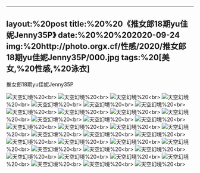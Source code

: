﻿---
layout:%20post
title:%20%20《推女郎18期yu佳妮Jenny35P》
date:%20%20%202020-09-24
img:%20http://photo.orgx.cf/性感/2020/推女郎18期yu佳妮Jenny35P/000.jpg
tags:%20[美女,%20性感,%20泳衣]
---

推女郎18期yu佳妮Jenny35P



![天空幻境](http://photo.orgx.cf/性感/2020/推女郎18期yu佳妮Jenny35P/001.jpg%20''天空幻境'')%20<br>
![天空幻境](http://photo.orgx.cf/性感/2020/推女郎18期yu佳妮Jenny35P/002.jpg%20''天空幻境'')%20<br>
![天空幻境](http://photo.orgx.cf/性感/2020/推女郎18期yu佳妮Jenny35P/003.jpg%20''天空幻境'')%20<br>
![天空幻境](http://photo.orgx.cf/性感/2020/推女郎18期yu佳妮Jenny35P/004.jpg%20''天空幻境'')%20<br>
![天空幻境](http://photo.orgx.cf/性感/2020/推女郎18期yu佳妮Jenny35P/005.jpg%20''天空幻境'')%20<br>
![天空幻境](http://photo.orgx.cf/性感/2020/推女郎18期yu佳妮Jenny35P/006.jpg%20''天空幻境'')%20<br>
![天空幻境](http://photo.orgx.cf/性感/2020/推女郎18期yu佳妮Jenny35P/007.jpg%20''天空幻境'')%20<br>
![天空幻境](http://photo.orgx.cf/性感/2020/推女郎18期yu佳妮Jenny35P/008.jpg%20''天空幻境'')%20<br>
![天空幻境](http://photo.orgx.cf/性感/2020/推女郎18期yu佳妮Jenny35P/009.jpg%20''天空幻境'')%20<br>
![天空幻境](http://photo.orgx.cf/性感/2020/推女郎18期yu佳妮Jenny35P/010.jpg%20''天空幻境'')%20<br>
![天空幻境](http://photo.orgx.cf/性感/2020/推女郎18期yu佳妮Jenny35P/011.jpg%20''天空幻境'')%20<br>
![天空幻境](http://photo.orgx.cf/性感/2020/推女郎18期yu佳妮Jenny35P/012.jpg%20''天空幻境'')%20<br>
![天空幻境](http://photo.orgx.cf/性感/2020/推女郎18期yu佳妮Jenny35P/013.jpg%20''天空幻境'')%20<br>
![天空幻境](http://photo.orgx.cf/性感/2020/推女郎18期yu佳妮Jenny35P/014.jpg%20''天空幻境'')%20<br>
![天空幻境](http://photo.orgx.cf/性感/2020/推女郎18期yu佳妮Jenny35P/015.jpg%20''天空幻境'')%20<br>
![天空幻境](http://photo.orgx.cf/性感/2020/推女郎18期yu佳妮Jenny35P/016.jpg%20''天空幻境'')%20<br>
![天空幻境](http://photo.orgx.cf/性感/2020/推女郎18期yu佳妮Jenny35P/017.jpg%20''天空幻境'')%20<br>
![天空幻境](http://photo.orgx.cf/性感/2020/推女郎18期yu佳妮Jenny35P/018.jpg%20''天空幻境'')%20<br>
![天空幻境](http://photo.orgx.cf/性感/2020/推女郎18期yu佳妮Jenny35P/019.jpg%20''天空幻境'')%20<br>
![天空幻境](http://photo.orgx.cf/性感/2020/推女郎18期yu佳妮Jenny35P/020.jpg%20''天空幻境'')%20<br>
![天空幻境](http://photo.orgx.cf/性感/2020/推女郎18期yu佳妮Jenny35P/021.jpg%20''天空幻境'')%20<br>
![天空幻境](http://photo.orgx.cf/性感/2020/推女郎18期yu佳妮Jenny35P/022.jpg%20''天空幻境'')%20<br>
![天空幻境](http://photo.orgx.cf/性感/2020/推女郎18期yu佳妮Jenny35P/023.jpg%20''天空幻境'')%20<br>
![天空幻境](http://photo.orgx.cf/性感/2020/推女郎18期yu佳妮Jenny35P/024.jpg%20''天空幻境'')%20<br>
![天空幻境](http://photo.orgx.cf/性感/2020/推女郎18期yu佳妮Jenny35P/025.jpg%20''天空幻境'')%20<br>
![天空幻境](http://photo.orgx.cf/性感/2020/推女郎18期yu佳妮Jenny35P/026.jpg%20''天空幻境'')%20<br>
![天空幻境](http://photo.orgx.cf/性感/2020/推女郎18期yu佳妮Jenny35P/027.jpg%20''天空幻境'')%20<br>
![天空幻境](http://photo.orgx.cf/性感/2020/推女郎18期yu佳妮Jenny35P/028.jpg%20''天空幻境'')%20<br>
![天空幻境](http://photo.orgx.cf/性感/2020/推女郎18期yu佳妮Jenny35P/029.jpg%20''天空幻境'')%20<br>
![天空幻境](http://photo.orgx.cf/性感/2020/推女郎18期yu佳妮Jenny35P/030.jpg%20''天空幻境'')%20<br>
![天空幻境](http://photo.orgx.cf/性感/2020/推女郎18期yu佳妮Jenny35P/031.jpg%20''天空幻境'')%20<br>
![天空幻境](http://photo.orgx.cf/性感/2020/推女郎18期yu佳妮Jenny35P/032.jpg%20''天空幻境'')%20<br>
![天空幻境](http://photo.orgx.cf/性感/2020/推女郎18期yu佳妮Jenny35P/033.jpg%20''天空幻境'')%20<br>
![天空幻境](http://photo.orgx.cf/性感/2020/推女郎18期yu佳妮Jenny35P/034.jpg%20''天空幻境'')%20<br>
![天空幻境](http://photo.orgx.cf/性感/2020/推女郎18期yu佳妮Jenny35P/035.jpg%20''天空幻境'')%20<br>